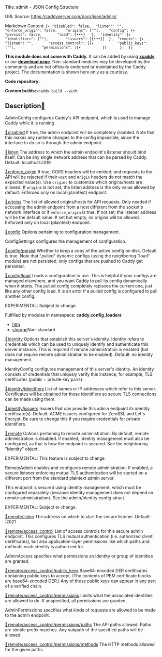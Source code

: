 Title: admin - JSON Config Structure

URL Source: https://caddyserver.com/docs/json/admin/

Markdown Content:
`{▾	"disabled": false,	"listen": "",	"enforce_origin": false,	"origins": [""],	"config": {▾		"persist": false,		"load": {•••}	},	"identity": {▾		"identifiers": [""],		"issuers": [{•••}]	},	"remote": {▾		"listen": "",		"access_control": [{▾			"public_keys": [""],			"permissions": [{▾			}]		}]	}}`

**This module does not come with Caddy.** It can be added by using **[xcaddy](https://caddyserver.com/docs/build#xcaddy)** or our **[download page](https://caddyserver.com/download)**. Non-standard modules may be developed by the community and are not officially endorsed or maintained by the Caddy project. The documentation is shown here only as a courtesy.

**Code repository:**

**Custom builds:**`xcaddy build --with`

Description[🔗](https://caddyserver.com/docs/json/admin/#docs "Direct link")
----------------------------------------------------------------------------

AdminConfig configures Caddy's API endpoint, which is used to manage Caddy while it is running.

[🔗](https://caddyserver.com/docs/json/admin/#disabled)[disabled](https://caddyserver.com/docs/json/admin/disabled/)
If true, the admin endpoint will be completely disabled. Note that this makes any runtime changes to the config impossible, since the interface to do so is through the admin endpoint.

[🔗](https://caddyserver.com/docs/json/admin/#listen)[listen](https://caddyserver.com/docs/json/admin/listen/)
The address to which the admin endpoint's listener should bind itself. Can be any single network address that can be parsed by Caddy. Default: localhost:2019

[🔗](https://caddyserver.com/docs/json/admin/#enforce_origin)[enforce_origin](https://caddyserver.com/docs/json/admin/enforce_origin/)
If true, CORS headers will be emitted, and requests to the API will be rejected if their `Host` and `Origin` headers do not match the expected value(s). Use `origins` to customize which origins/hosts are allowed. If `origins` is not set, the listen address is the only value allowed by default. Enforced only on local (plaintext) endpoint.

[🔗](https://caddyserver.com/docs/json/admin/#origins)[origins](https://caddyserver.com/docs/json/admin/origins/)
The list of allowed origins/hosts for API requests. Only needed if accessing the admin endpoint from a host different from the socket's network interface or if `enforce_origin` is true. If not set, the listener address will be the default value. If set but empty, no origins will be allowed. Enforced only on local (plaintext) endpoint.

[🔗](https://caddyserver.com/docs/json/admin/#config)[config](https://caddyserver.com/docs/json/admin/config/)
Options pertaining to configuration management.

ConfigSettings configures the management of configuration.

[🔗](https://caddyserver.com/docs/json/admin/#config/persist)[config/persist](https://caddyserver.com/docs/json/admin/config/persist/)
Whether to keep a copy of the active config on disk. Default is true. Note that "pulled" dynamic configs (using the neighboring "load" module) are not persisted; only configs that are pushed to Caddy get persisted.

[🔗](https://caddyserver.com/docs/json/admin/#config/load)[config/load](https://caddyserver.com/docs/json/admin/config/load/)
Loads a configuration to use. This is helpful if your configs are managed elsewhere, and you want Caddy to pull its config dynamically when it starts. The pulled config completely replaces the current one, just like any other config load. It is an error if a pulled config is configured to pull another config.

EXPERIMENTAL: Subject to change.

Fulfilled by modules in namespace: **caddy.config_loaders**

*   [http](https://caddyserver.com/docs/json/admin/config/load/http/)
*   [storage](https://caddyserver.com/docs/json/admin/config/load/storage/)Non-standard

[🔗](https://caddyserver.com/docs/json/admin/#identity)[identity](https://caddyserver.com/docs/json/admin/identity/)
Options that establish this server's identity. Identity refers to credentials which can be used to uniquely identify and authenticate this server instance. This is required if remote administration is enabled (but does not require remote administration to be enabled). Default: no identity management.

IdentityConfig configures management of this server's identity. An identity consists of credentials that uniquely verify this instance; for example, TLS certificates (public + private key pairs).

[🔗](https://caddyserver.com/docs/json/admin/#identity/identifiers)[identity/identifiers](https://caddyserver.com/docs/json/admin/identity/identifiers/)
List of names or IP addresses which refer to this server. Certificates will be obtained for these identifiers so secure TLS connections can be made using them.

[🔗](https://caddyserver.com/docs/json/admin/#identity/issuers)[identity/issuers](https://caddyserver.com/docs/json/admin/identity/issuers/)
Issuers that can provide this admin endpoint its identity certificate(s). Default: ACME issuers configured for ZeroSSL and Let's Encrypt. Be sure to change this if you require credentials for private identifiers.

[🔗](https://caddyserver.com/docs/json/admin/#remote)[remote](https://caddyserver.com/docs/json/admin/remote/)
Options pertaining to remote administration. By default, remote administration is disabled. If enabled, identity management must also be configured, as that is how the endpoint is secured. See the neighboring "identity" object.

EXPERIMENTAL: This feature is subject to change.

RemoteAdmin enables and configures remote administration. If enabled, a secure listener enforcing mutual TLS authentication will be started on a different port from the standard plaintext admin server.

This endpoint is secured using identity management, which must be configured separately (because identity management does not depend on remote administration). See the admin/identity config struct.

EXPERIMENTAL: Subject to change.

[🔗](https://caddyserver.com/docs/json/admin/#remote/listen)[remote/listen](https://caddyserver.com/docs/json/admin/remote/listen/)
The address on which to start the secure listener. Default: :2021

[🔗](https://caddyserver.com/docs/json/admin/#remote/access_control)[remote/access_control](https://caddyserver.com/docs/json/admin/remote/access_control/)
List of access controls for this secure admin endpoint. This configures TLS mutual authentication (i.e. authorized client certificates), but also application-layer permissions like which paths and methods each identity is authorized for.

AdminAccess specifies what permissions an identity or group of identities are granted.

[🔗](https://caddyserver.com/docs/json/admin/#remote/access_control/public_keys)[remote/access_control/public_keys](https://caddyserver.com/docs/json/admin/remote/access_control/public_keys/)
Base64-encoded DER certificates containing public keys to accept. (The contents of PEM certificate blocks are base64-encoded DER.) Any of these public keys can appear in any part of a verified chain.

[🔗](https://caddyserver.com/docs/json/admin/#remote/access_control/permissions)[remote/access_control/permissions](https://caddyserver.com/docs/json/admin/remote/access_control/permissions/)
Limits what the associated identities are allowed to do. If unspecified, all permissions are granted.

AdminPermissions specifies what kinds of requests are allowed to be made to the admin endpoint.

[🔗](https://caddyserver.com/docs/json/admin/#remote/access_control/permissions/paths)[remote/access_control/permissions/paths](https://caddyserver.com/docs/json/admin/remote/access_control/permissions/paths/)
The API paths allowed. Paths are simple prefix matches. Any subpath of the specified paths will be allowed.

[🔗](https://caddyserver.com/docs/json/admin/#remote/access_control/permissions/methods)[remote/access_control/permissions/methods](https://caddyserver.com/docs/json/admin/remote/access_control/permissions/methods/)
The HTTP methods allowed for the given paths.
